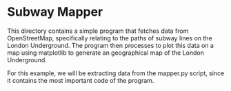 # Subway Mapper

This directory contains a simple program that fetches data from OpenStreetMap, specifically relating to the paths of subway lines on the London Underground. The program then processes to plot this data on a map using matplotlib to generate an geographical map of the London Underground.

For this example, we will be extracting data from the mapper.py script, since it contains the most important code of the program.